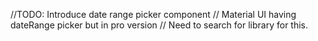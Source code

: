 //TODO: Introduce date range picker component
// Material UI having dateRange picker but in pro version
// Need to search for library for this.
